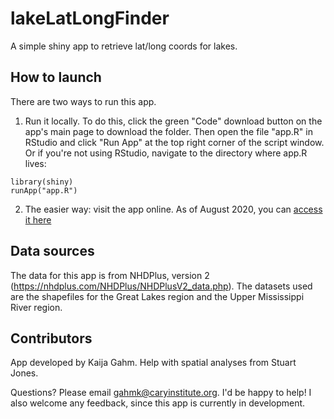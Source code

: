 # lakeLatLongFinder
A simple shiny app to retrieve lat/long coords for lakes.

## How to launch
There are two ways to run this app.
1) Run it locally. To do this, click the green "Code" download button on the app's main page to download the folder. Then open the file "app.R" in RStudio and click "Run App" at the top right corner of the script window. Or if you're not using RStudio, navigate to the directory where app.R lives:

```
library(shiny)
runApp("app.R")
```

2) The easier way: visit the app online. As of August 2020, you can [access it here](https://gahmkcaryinstitute.shinyapps.io/lakeLatLongFinder/)

## Data sources
The data for this app is from NHDPlus, version 2 (https://nhdplus.com/NHDPlus/NHDPlusV2_data.php). The datasets used are the shapefiles for the Great Lakes region and the Upper Mississippi River region.

## Contributors
App developed by Kaija Gahm. Help with spatial analyses from Stuart Jones.

Questions? Please email gahmk@caryinstitute.org. I'd be happy to help! I also welcome any feedback, since this app is currently in development.
